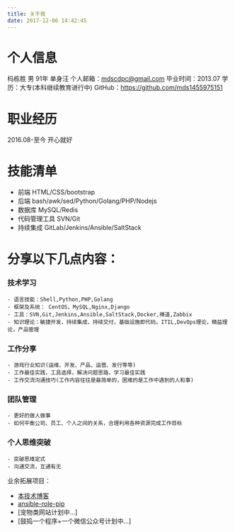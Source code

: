 ```yaml
---
title: 关于我
date: 2017-12-06 14:42:45
---
```

# 个人信息
杩栋胜 男 91年 单身汪
个人邮箱：mdscdpc@gmail.com
毕业时间：2013.07
学历：大专(本科继续教育进行中)
GitHub：https://github.com/mds1455975151

# 职业经历
2016.08-至今 开心就好

# 技能清单
- 前端
  HTML/CSS/bootstrap
- 后端
  bash/awk/sed/Python/Golang/PHP/Nodejs
- 数据库
  MySQL/Redis
- 代码管理工具
  SVN/Git
- 持续集成
  GitLab/Jenkins/Ansible/SaltStack

# 分享以下几点内容：
### 技术学习
    - 语言技能：Shell,Python,PHP,Golang
    - 框架及系统： CentOS，MySQL,Nginx,Django
    - 工具：SVN,Git,Jenkins,Ansible,SaltStack,Docker,禅道,Zabbix
    - 知识理论：敏捷开发，持续集成，持续交付，基础设施即代码，ITIL,DevOps理论，精益理论，产品管理

### 工作分享
    - 游戏行业知识(运维、开发、产品、运营、发行等等)
    - 工作最佳实践，工具选择，解决问题思路，学习最佳实践
    - 工作交流沟通技巧(工作内容往往是最简单的，困难的是工作中遇到的人和事)

### 团队管理
    - 更好的做人做事
    - 如何平衡公司、员工、个人之间的关系，合理利用各种资源完成工作目标

### 个人思维突破
    - 突破思维定式
    - 沟通交流，互通有无

业余拓展项目：
- [本技术博客](https://www.mdslq.cn)
- [ansible-role-pip](https://github.com/mds1455975151/ansible-role-pip)
- [宠物类网站计划中...]
- [鼓捣一个程序+一个微信公众号计划中...]
